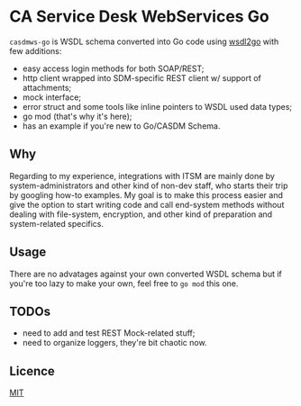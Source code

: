 # CA Service Desk WebServices Go
`casdmws-go` is WSDL schema converted into Go code using [wsdl2go](https://github.com/fiorix/wsdl2go) with few additions:
- easy access login methods for both SOAP/REST;
- http client wrapped into SDM-specific REST client w/ support of attachments;
- mock interface;
- error struct and some tools like inline pointers to WSDL used data types;
- go mod (that's why it's here);
- has an example if you're new to Go/CASDM Schema.

## Why
Regarding to my experience, integrations with ITSM are mainly done by system-administrators and other kind of non-dev staff, who starts their trip by googling how-to examples.
My goal is to make this process easier and give the option to start writing code and call end-system methods without dealing with file-system, encryption, and other kind of preparation and system-related specifics.

## Usage
There are no advatages against your own converted WSDL schema but if you're too lazy to make your own, feel free to `go mod` this one.

## TODOs
- need to add and test REST Mock-related stuff;
- need to organize loggers, they're bit chaotic now.

## Licence
[MIT](https://opensource.org/licenses/MIT)